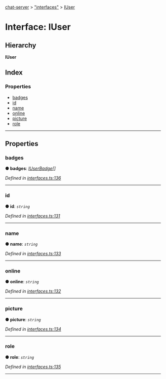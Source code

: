 [chat-server](../README.md) > ["interfaces"](../modules/_interfaces_.md) > [IUser](../interfaces/_interfaces_.iuser.md)

# Interface: IUser

## Hierarchy

**IUser**

## Index

### Properties

* [badges](_interfaces_.iuser.md#badges)
* [id](_interfaces_.iuser.md#id)
* [name](_interfaces_.iuser.md#name)
* [online](_interfaces_.iuser.md#online)
* [picture](_interfaces_.iuser.md#picture)
* [role](_interfaces_.iuser.md#role)

---

## Properties

<a id="badges"></a>

###  badges

**● badges**: *[IUserBadge](_interfaces_.iuserbadge.md)[]*

*Defined in [interfaces.ts:136](https://github.com/deissh/anibe.chat/blob/c856951/src/interfaces.ts#L136)*

___
<a id="id"></a>

###  id

**● id**: *`string`*

*Defined in [interfaces.ts:131](https://github.com/deissh/anibe.chat/blob/c856951/src/interfaces.ts#L131)*

___
<a id="name"></a>

###  name

**● name**: *`string`*

*Defined in [interfaces.ts:133](https://github.com/deissh/anibe.chat/blob/c856951/src/interfaces.ts#L133)*

___
<a id="online"></a>

###  online

**● online**: *`string`*

*Defined in [interfaces.ts:132](https://github.com/deissh/anibe.chat/blob/c856951/src/interfaces.ts#L132)*

___
<a id="picture"></a>

###  picture

**● picture**: *`string`*

*Defined in [interfaces.ts:134](https://github.com/deissh/anibe.chat/blob/c856951/src/interfaces.ts#L134)*

___
<a id="role"></a>

###  role

**● role**: *`string`*

*Defined in [interfaces.ts:135](https://github.com/deissh/anibe.chat/blob/c856951/src/interfaces.ts#L135)*

___

